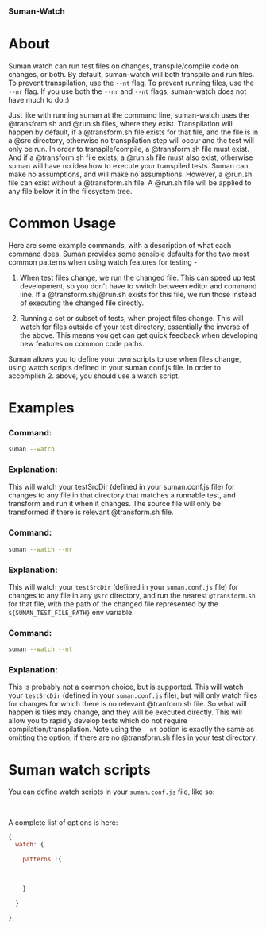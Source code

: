 

###  Suman-Watch

# About
Suman watch can run test files on changes, transpile/compile code on changes, or both. By default, suman-watch
will both transpile and run files. To prevent transpilation, use the `--nt` flag. To prevent running files, 
use the `--nr` flag. If you use both the `--nr` and `--nt` flags, suman-watch does not have much to do :)

Just like with running suman at the command line, suman-watch uses the @transform.sh and @run.sh files,
where they exist. Transpilation will happen by default, if a @transform.sh file exists for that file, 
and the file is in a @src directory, otherwise no transpilation step will occur and the test will only be run.
In order to transpile/compile, a @transform.sh file must exist. And if a @transform.sh file exists, a
@run.sh file must also exist, otherwise suman will have no idea how to execute your transpiled tests. Suman
can make no assumptions, and will make no assumptions. However, a @run.sh file can exist without a @transform.sh file.
A @run.sh file will be applied to any file below it in the filesystem tree.


# Common Usage 
Here are some example commands, with a description of what each command does. Suman provides some sensible defaults for the 
two most common patterns when using watch features for testing -

1. When test files change, we run the changed file. This can speed up test development, so you don't have to switch between
editor and command line. If a @transform.sh/@run.sh exists for this file, we run those instead of executing the changed
file directly.

2. Running a set or subset of tests, when project files change. This will watch for files outside of your test directory,
essentially the inverse of the above. This means you get can get quick feedback when developing new features
on common code paths.


Suman allows you to define your own scripts to use when files change, using watch scripts defined in
your suman.conf.js file. In order to accomplish 2. above, you should use a watch script.

# Examples

### Command:
```bash
suman --watch
```
### Explanation:

This will watch your testSrcDir (defined in your suman.conf.js file) for changes to any file in that directory
that matches a runnable test, and transform and run it when it changes. The source file will only be transformed
if there is relevant @transform.sh file.


### Command:
```bash
suman --watch --nr
```
### Explanation:

This will watch your `testSrcDir` (defined in your `suman.conf.js` file) for changes to any file in any `@src` directory,
and run the nearest `@transform.sh` for that file, with the path of the changed file represented by the `${SUMAN_TEST_FILE_PATH}`
env variable.


### Command:
```bash
suman --watch --nt
```
### Explanation:

This is probably not a common choice, but is supported. This will watch your `testSrcDir` 
(defined in your `suman.conf.js` file), but will only watch files for changes for which there is no relevant
@tranform.sh file. So what will happen is files may change, and they will be executed directly. This will
allow you to rapidly develop tests which do not require compilation/transpilation. Note using the `--nt` option
is exactly the same as omitting the option, if there are no @transform.sh files in your test directory.


# Suman watch scripts

You can define watch scripts in your `suman.conf.js` file, like so:

<br>

A complete list of options is here:
```javascript
{
  watch: {
    
    patterns :{
      
      
      
    }
    
  }  

}

```

